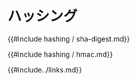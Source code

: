 # <!--Hashing--> ハッシング

<!--{{#include hashing/sha-digest.md}}-->
{{#include hashing / sha-digest.md}}

<!--{{#include hashing/hmac.md}}-->
{{#include hashing / hmac.md}}

<!--{{#include../links.md}}-->
{{#include../links.md}}
